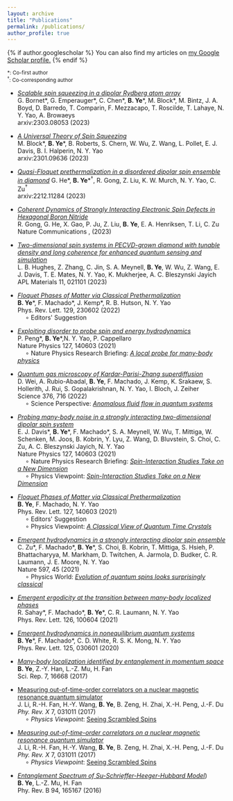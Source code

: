 ```yaml
---
layout: archive
title: "Publications"
permalink: /publications/
author_profile: true
---
```


{% if author.googlescholar %}
  You can also find my articles on <u><a href="{{author.googlescholar}}">my Google Scholar profile</a>.</u>
{% endif %}

<small>\*: Co-first author</small>  
<small>$^\dagger$: Co-corresponding author</small>

* [_Scalable spin squeezing in a dipolar Rydberg atom array_](https://arxiv.org/abs/2303.08053)  
G. Bornet\*, G. Emperauger\*, C. Chen\*, __B. Ye__\*, M. Block\*, M. Bintz, J. A. Boyd, D. Barredo, T. Comparin, F. Mezzacapo, T. Roscilde, T. Lahaye, N. Y. Yao, A. Browaeys  
arxiv:2303.08053 (2023)

* [_A Universal Theory of Spin Squeezing_](https://arxiv.org/abs/2301.09636)  
M. Block\*, __B. Ye__\*, B. Roberts, S. Chern, W. Wu, Z. Wang, L. Pollet, E. J. Davis, B. I. Halperin, N. Y. Yao  
arxiv:2301.09636 (2023)  

* [_Quasi-Floquet prethermalization in a disordered dipolar spin ensemble in diamond_](https://arxiv.org/abs/2212.11284) 
G. He\*, __B. Ye__\*$^\dagger$, R. Gong, Z. Liu, K. W. Murch, N. Y. Yao, C. Zu$^\dagger$  
arxiv:2212.11284 (2023)  

* [_Coherent Dynamics of Strongly Interacting Electronic Spin Defects in Hexagonal Boron Nitride_](https://arxiv.org/abs/2210.11485)  
R. Gong, G. He, X. Gao, P. Ju, Z. Liu, __B. Ye__, E. A. Henriksen, T. Li, C. Zu  
Nature Communications , (2023)  

* [_Two-dimensional spin systems in PECVD-grown diamond with tunable density and long coherence for enhanced quantum sensing and simulation_](https://pubs.aip.org/aip/apm/article/11/2/021101/2870857)  
L. B. Hughes, Z. Zhang, C. Jin, S. A. Meynell, __B. Ye__, W. Wu, Z. Wang, E. J. Davis, T. E. Mates, N. Y. Yao, K. Mukherjee, A. C. Bleszynski Jayich  
APL Materials 11, 021101 (2023)  

* [_Floquet Phases of Matter via Classical Prethermalization_](https://journals.aps.org/prl/abstract/10.1103/PhysRevLett.127.140603)  
__B. Ye__\*,  F. Machado\*, J. Kemp\*, R. B. Hutson, N. Y. Yao  
Phys. Rev. Lett. 129, 230602 (2022)  
&emsp; $\circ$ Editors' Suggestion  

* [_Exploiting disorder to probe spin and energy hydrodynamics_](https://www.nature.com/articles/s41567-023-02024-4)  
P. Peng\*, __B. Ye__\*,N. Y. Yao, P. Cappellaro  
Nature Physics 127, 140603 (2021)  
&emsp; $\circ$ Nature Physics Research Briefing: [_A local probe for many-body physics_](https://www.nature.com/articles/s41567-023-02051-1)  

* [_Quantum gas microscopy of Kardar-Parisi-Zhang superdiffusion_](https://www.science.org/doi/10.1126/science.abk2397)  
D. Wei, A. Rubio-Abadal, __B. Ye__, F. Machado, J. Kemp, K. Srakaew, S. Hollerith, J. Rui, S. Gopalakrishnan, N. Y. Yao, I. Bloch, J. Zeiher  
Science 376, 716 (2022)  
&emsp; $\circ$ Science Perspective: [_Anomalous fluid flow in quantum systems_](https://www.science.org/doi/10.1126/science.abn6376)  

* [_Probing many-body noise in a strongly interacting two-dimensional dipolar spin system_](https://www.nature.com/articles/s41567-023-01944-5)  
E. J. Davis\*, __B. Ye__\*,  F. Machado*, S. A. Meynell, W. Wu, T. Mittiga, W. Schenken, M. Joos, B. Kobrin, Y. Lyu, Z. Wang, D. Bluvstein, S. Choi, C. Zu, A. C. Bleszynski Jayich, N. Y. Yao  
Nature Physics 127, 140603 (2021)  
&emsp; $\circ$ Nature Physics Research Briefing: [_Spin-Interaction Studies Take on a New Dimension_](https://www.nature.com/articles/s41567-023-01947-2)  
&emsp; $\circ$ Physics Viewpoint: [_Spin-Interaction Studies Take on a New Dimension_](https://physics.aps.org/articles/v16/1)

* [_Floquet Phases of Matter via Classical Prethermalization_](https://journals.aps.org/prl/abstract/10.1103/PhysRevLett.127.140603)  
__B. Ye__,  F. Machado, N. Y. Yao  
Phys. Rev. Lett. 127, 140603 (2021)  
&emsp; $\circ$ Editors' Suggestion  
&emsp; $\circ$ Physics Viewpoint: [_A Classical View of Quantum Time Crystals_](https://physics.aps.org/articles/v14/132)

* [_Emergent hydrodynamics in a strongly interacting dipolar spin ensemble_](https://www.nature.com/articles/s41586-021-03763-1)  
C. Zu\*, F. Machado\*, __B. Ye__\*,  S. Choi, B. Kobrin, T. Mittiga, S. Hsieh, P. Bhattacharyya, M. Markham, D. Twitchen, A. Jarmola, D. Budker, C. R. Laumann, J. E. Moore, N. Y. Yao  
Nature 597, 45 (2021)  
&emsp; $\circ$ Physics World: [_Evolution of quantum spins looks surprisingly classical_](https://physicsworld.com/a/evolution-of-quantum-spins-looks-surprisingly-classical/)

* [_Emergent ergodicity at the transition between many-body localized phases_](https://journals.aps.org/prl/abstract/10.1103/PhysRevLett.126.100604)   
R. Sahay\*, F. Machado\*, __B. Ye__\*,  C. R. Laumann, N. Y. Yao  
Phys. Rev. Lett. 126, 100604 (2021)

* [_Emergent hydrodynamics in nonequilibrium quantum systems_](https://journals.aps.org/prl/abstract/10.1103/PhysRevLett.125.030601)  
__B. Ye__\*, F. Machado\*, C. D. White, R. S. K. Mong, N. Y. Yao  
Phys. Rev. Lett. 125, 030601 (2020)

* [_Many-body localization identified by entanglement in momentum space_](https://www.nature.com/articles/s41598-017-16889-y)  
__B. Ye__, Z.-Y. Han, L.-Z. Mu, H. Fan  
Sci. Rep. 7, 16668 (2017)

* [Measuring out-of-time-order correlators on a nuclear magnetic resonance quantum simulator](https://physics.aps.org/articles/v10/82)  
J. Li, R.-H. Fan, H.-Y. Wang, __B. Ye__, B. Zeng, H. Zhai, X.-H. Peng, J.-F. Du  
*_Phy. Rev. X_* 7, 031011 (2017)  
&emsp; $\circ$ _Physics Viewpoint_: [Seeing Scrambled Spins](https://physics.aps.org/articles/v10/82)

* [_Measuring out-of-time-order correlators on a nuclear magnetic resonance quantum simulator_](https://physics.aps.org/articles/v10/82)  
J. Li, R.-H. Fan, H.-Y. Wang, __B. Ye__, B. Zeng, H. Zhai, X.-H. Peng, J.-F. Du  
*Phy. Rev. X* 7, 031011 (2017)  
&emsp; $\circ$ _Physics Viewpoint_: [Seeing Scrambled Spins](https://physics.aps.org/articles/v10/82)

* [_Entanglement Spectrum of Su-Schrieffer-Heeger-Hubbard Model_](http://journals.aps.org/prb/abstract/10.1103/PhysRevB.94.165167))  
__B. Ye__, L.-Z. Mu, H. Fan  
Phy. Rev. B 94, 165167 (2016)

<!-- {% include base_path %}

{% for post in site.publications reversed %}
  {% include archive-single.html %}
{% endfor %} -->
